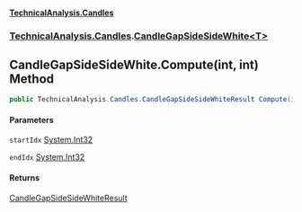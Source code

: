 #### [TechnicalAnalysis.Candles](TechnicalAnalysis.Candles.md 'TechnicalAnalysis.Candles')
### [TechnicalAnalysis.Candles](TechnicalAnalysis.Candles.md#TechnicalAnalysis.Candles 'TechnicalAnalysis.Candles').[CandleGapSideSideWhite&lt;T&gt;](CandleGapSideSideWhite_T_.md 'TechnicalAnalysis.Candles.CandleGapSideSideWhite<T>')

## CandleGapSideSideWhite<T>.Compute(int, int) Method

```csharp
public TechnicalAnalysis.Candles.CandleGapSideSideWhiteResult Compute(int startIdx, int endIdx);
```
#### Parameters

<a name='TechnicalAnalysis.Candles.CandleGapSideSideWhite_T_.Compute(int,int).startIdx'></a>

`startIdx` [System.Int32](https://docs.microsoft.com/en-us/dotnet/api/System.Int32 'System.Int32')

<a name='TechnicalAnalysis.Candles.CandleGapSideSideWhite_T_.Compute(int,int).endIdx'></a>

`endIdx` [System.Int32](https://docs.microsoft.com/en-us/dotnet/api/System.Int32 'System.Int32')

#### Returns
[CandleGapSideSideWhiteResult](CandleGapSideSideWhiteResult.md 'TechnicalAnalysis.Candles.CandleGapSideSideWhiteResult')